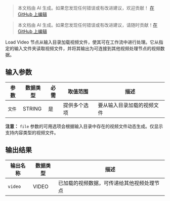 > 本文档由 AI 生成。如果您发现任何错误或有改进建议，欢迎贡献！ [在 GitHub 上编辑](https://github.com/Comfy-Org/embedded-docs/blob/main/comfyui_embedded_docs/docs/LoadVideo/zh.md)

> 本文档由 AI 生成。如果您发现任何错误或有改进建议，请随时贡献！[在 GitHub 上编辑](https://github.com/Comfy-Org/embedded-docs/blob/main/comfyui_embedded_docs/docs/LoadVideo/en.md)

Load Video 节点从输入目录加载视频文件，使其可在工作流中进行处理。它从指定的输入文件夹读取视频文件，并将其输出为可连接到其他视频处理节点的视频数据。

## 输入参数

| 参数 | 数据类型 | 必需 | 取值范围 | 描述 |
|------|-----------|------|----------|------|
| `文件` | STRING | 是 | 提供多个选项 | 要从输入目录加载的视频文件 |

**注意：** `file` 参数的可用选项会根据输入目录中存在的视频文件动态生成。仅显示支持内容类型的视频文件。

## 输出结果

| 输出名称 | 数据类型 | 描述 |
|----------|-----------|------|
| `video` | VIDEO | 已加载的视频数据，可传递给其他视频处理节点 |
